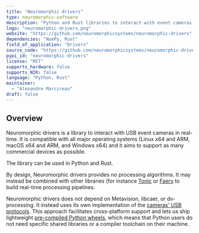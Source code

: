 ```yaml
---
title: "Neuromorphic drivers"
type: neuromorphic-software
description: "Python and Rust libraries to interact with event cameras in real-time."
logo: "neuromorphic-drivers.png"
website: "https://github.com/neuromorphicsystems/neuromorphic-drivers"
dependencies: "NumPy, Rust"
field_of_application: "Drivers"
source_code: "https://github.com/neuromorphicsystems/neuromorphic-drivers"
pypi_id: "neuromorphic-drivers"
license: "MIT"
supports_hardware: false
supports_NIR: false
language: "Python, Rust"
maintainer:
  - "Alexandre Marcireau"
draft: false
---
```


## Overview

Neuromorphic drivers is a library to interact with USB event cameras in real-time. It is compatible with all major operating systems (Linux x64 and ARM, macOS x64 and ARM, and Windows x64) and it aims to support as many commercial devices as possible.

The library can be used in Python and Rust.

By design, Neuromorphic drivers provides no processing algorithms. It may instead be combined with other libraries (for instance [Tonic](/neuromorphic-computing/software/data-tools/tonic/) or [Faery](/neuromorphic-computing/software/data-tools/faery/) to build real-time processing pipelines.

Neuromorphic drivers does not depend on Metavision, libcaer, or dv-processing. It instead uses its own implementation of the [cameras' USB protocols](https://github.com/neuromorphicsystems/neuromorphic-drivers/tree/main/drivers/src/devices). This approach facilitates cross-platform support and lets us ship lightweight [pre-compiled Python wheels](https://pypi.org/project/neuromorphic-drivers/#files), which means that Python users do not need specific shared libraries or a compiler toolchain on their machine.
